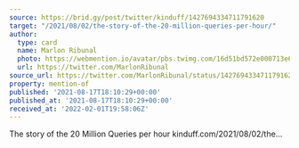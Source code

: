```yaml
---
source: https://brid.gy/post/twitter/kinduff/1427694334711791620
target: "/2021/08/02/the-story-of-the-20-million-queries-per-hour/"
author:
  type: card
  name: Marlon Ribunal
  photo: https://webmention.io/avatar/pbs.twimg.com/16d51bd572e000713e60b098ed46bf61e8f6f886a149f8f5141aea41d89eb801.jpg
  url: https://twitter.com/MarlonRibunal
source_url: https://twitter.com/MarlonRibunal/status/1427694334711791620
property: mention-of
published: '2021-08-17T18:10:29+00:00'
published_at: '2021-08-17T18:10:29+00:00'
received_at: '2022-02-01T19:58:06Z'
---
```


The story of the 20 Million Queries per hour kinduff.com/2021/08/02/the…